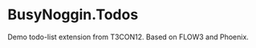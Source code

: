 BusyNoggin.Todos
================

Demo todo-list extension from T3CON12. Based on FLOW3 and Phoenix.